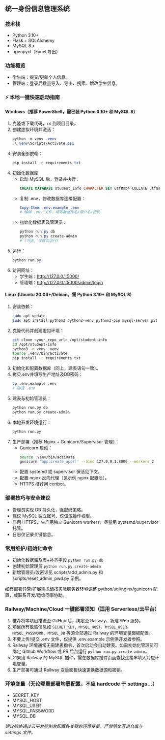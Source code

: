 ## 统一身份信息管理系统

### 技术栈
- Python 3.10+
- Flask + SQLAlchemy
- MySQL 8.x
- openpyxl（Excel 导出）

### 功能概览
- 学生端：提交/更新个人信息。
- 管理端：登录后批量导入、导出、搜索、增改学生信息。

### ⚡ 本地一键快速启动指南

#### Windows（推荐 PowerShell，需已装 Python 3.10+ 和 MySQL 8）
1. 克隆或下载代码，`cd` 到项目目录。
2. 创建虚拟环境并激活：
   ```powershell
   python -m venv .venv
   .\.venv\Scripts\Activate.ps1
   ```
3. 安装全部依赖：
   ```powershell
   pip install -r requirements.txt
   ```
4. 初始化数据库
   - 启动 MySQL 后，登录并执行：
     ```sql
     CREATE DATABASE student_info CHARACTER SET utf8mb4 COLLATE utf8mb4_unicode_ci;
     ```
   - 复制 .env，修改数据库连接配置：
     ```powershell
     Copy-Item .env.example .env
     # 编辑 .env 文件，填写数据库名/用户名/密码
     ```
   - 初始化数据表及管理员：
     ```powershell
     python run.py db
     python run.py create-admin
     # (可选, 仅首次运行)
     ```
5. 运行：
   ```powershell
   python run.py
   ```
6. 访问网址：
   - 学生端：http://127.0.0.1:5000/
   - 管理端：http://127.0.0.1:5000/admin/login

#### Linux (Ubuntu 20.04+/Debian，需 Python 3.10+ 和 MySQL 8)
1. 安装依赖：
   ```bash
   sudo apt update
   sudo apt install python3 python3-venv python3-pip mysql-server git
   ```
2. 克隆代码并创建虚拟环境：
   ```bash
   git clone <your_repo_url> /opt/student-info
   cd /opt/student-info
   python3 -m venv .venv
   source .venv/bin/activate
   pip install -r requirements.txt
   ```
3. 初始化和配置数据库（同上，建表语句一致）。
4. 拷贝.env并填写生产地址及DB密码：
   ```bash
   cp .env.example .env
   # 编辑 .env
   ```
5. 建表与初始管理员：
   ```bash
   python run.py db
   python run.py create-admin
   ```
6. 本地开发环境运行：
   ```bash
   python run.py
   ```
7. 生产部署（推荐 Nginx + Gunicorn/Supervisor 管理）：
   - Gunicorn 启动：
     ```bash
     source .venv/bin/activate
     gunicorn 'app:create_app()' --bind 127.0.0.1:8000 --workers 2
     ```
   - 配置 systemd 或 supervisor 保活见下文。
   - 配置 nginx 反向代理（见示例 nginx 配置段）。
   - HTTPS 推荐用 certbot。

### 部署技巧与安全建议
- 管理员实现 DB 持久化，强密码策略。
- 建议 MySQL 独立账号、仅该库操作权限。
- 启用 HTTPS，生产用独立 Gunicorn workers，尽量用 systemd/supervisor 托管。
- 日志仅记录关键信息。

### 常用维护/初始化命令
- 初始化数据库及表+补齐字段
  `python run.py db`
- 创建初始管理员 `python run.py create-admin`
- 新增管理员/改密详见 scripts/add_admin.py 和 scripts/reset_admin_pwd.py 示例。

如有部署异常/扩展需求请按实际服务器环境调整 python/sql/nginx/gunicorn 配置，或联系开发/运维同事协助。

### Railway/Machine/Cloud 一键部署须知（适用 Serverless/云平台）
1. 推荐将本项目推送至 GitHub 后，绑定至 Railway、新建 Web 服务。
2. 项目所有敏感信息如 `SECRET_KEY`、`MYSQL_HOST`、`MYSQL_USER`、`MYSQL_PASSWORD`、`MYSQL_DB` 等须全部通过 Railway 的环境变量面板配置。
3. 不要上传/提交 .env 文件，仅提供 .env.example 示例供开发者参照。
4. Railway 环境通常无需建表指令，首次启动会自动建表。如需初始化管理员可绑定 Github Workflow 或 PR 后台运行 `python run.py create-admin`。
5. 如果用 Railway 的 MySQL 插件，需在数据库插件页面查找连接串填入对应环境变量。
6. 生产部署可通过 Railway 变量面板快速更换数据源和密钥。

### 环境变量（无论哪里部署均需配置，不应 hardcode 于 settings...）
- SECRET_KEY
- MYSQL_HOST
- MYSQL_USER
- MYSQL_PASSWORD
- MYSQL_DB

*建议始终通过云平台控制台配置各关键的环境变量，严禁明文写进仓库与 settings 文件。*
